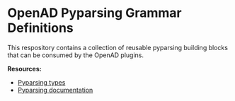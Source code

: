 # OpenAD Pyparsing Grammar Definitions

This respository contains a collection of reusable pyparsing building blocks that can be consumed by the OpenAD plugins.

**Resources:**
- [Pyparsing types](https://pyparsing-docs.readthedocs.io/en/latest/pyparsing.html)
- [Pyparsing documentation](https://pyparsing-docs.readthedocs.io/en/latest/pyparsing.html)